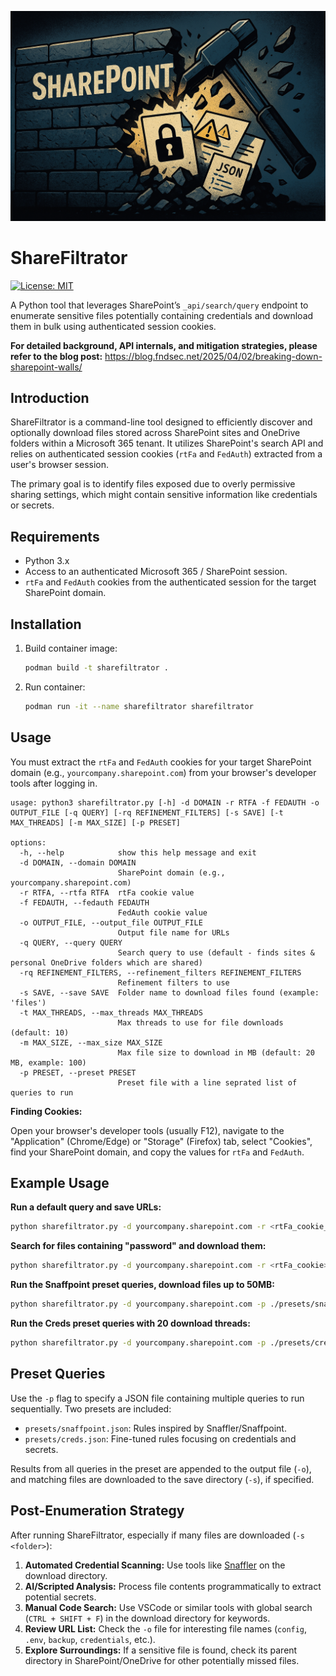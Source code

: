 ![Logo](./logo.png)

# ShareFiltrator

[![License: MIT](https://img.shields.io/badge/License-MIT-yellow.svg)](https://opensource.org/licenses/MIT)

A Python tool that leverages SharePoint’s `_api/search/query` endpoint to enumerate sensitive files potentially containing credentials and download them in bulk using authenticated session cookies.

**For detailed background, API internals, and mitigation strategies, please refer to the blog post:** https://blog.fndsec.net/2025/04/02/breaking-down-sharepoint-walls/

## Introduction

ShareFiltrator is a command-line tool designed to efficiently discover and optionally download files stored across SharePoint sites and OneDrive folders within a Microsoft 365 tenant. It utilizes SharePoint's search API and relies on authenticated session cookies (`rtFa` and `FedAuth`) extracted from a user's browser session.

The primary goal is to identify files exposed due to overly permissive sharing settings, which might contain sensitive information like credentials or secrets.

## Requirements

*   Python 3.x
*   Access to an authenticated Microsoft 365 / SharePoint session.
*   `rtFa` and `FedAuth` cookies from the authenticated session for the target SharePoint domain.

## Installation

1.  Build container image:
    ```bash
    podman build -t sharefiltrator .
    ```
2.  Run container:
    ```bash
    podman run -it --name sharefiltrator sharefiltrator
    ```

## Usage

You must extract the `rtFa` and `FedAuth` cookies for your target SharePoint domain (e.g., `yourcompany.sharepoint.com`) from your browser's developer tools after logging in.

```
usage: python3 sharefiltrator.py [-h] -d DOMAIN -r RTFA -f FEDAUTH -o OUTPUT_FILE [-q QUERY] [-rq REFINEMENT_FILTERS] [-s SAVE] [-t MAX_THREADS] [-m MAX_SIZE] [-p PRESET]

options:
  -h, --help            show this help message and exit
  -d DOMAIN, --domain DOMAIN
                        SharePoint domain (e.g., yourcompany.sharepoint.com)
  -r RTFA, --rtfa RTFA  rtFa cookie value
  -f FEDAUTH, --fedauth FEDAUTH
                        FedAuth cookie value
  -o OUTPUT_FILE, --output_file OUTPUT_FILE
                        Output file name for URLs
  -q QUERY, --query QUERY
                        Search query to use (default - finds sites & personal OneDrive folders which are shared)
  -rq REFINEMENT_FILTERS, --refinement_filters REFINEMENT_FILTERS
                        Refinement filters to use
  -s SAVE, --save SAVE  Folder name to download files found (example: 'files')
  -t MAX_THREADS, --max_threads MAX_THREADS
                        Max threads to use for file downloads (default: 10)
  -m MAX_SIZE, --max_size MAX_SIZE
                        Max file size to download in MB (default: 20 MB, example: 100)
  -p PRESET, --preset PRESET
                        Preset file with a line seprated list of queries to run
```

**Finding Cookies:**

Open your browser's developer tools (usually F12), navigate to the "Application" (Chrome/Edge) or "Storage" (Firefox) tab, select "Cookies", find your SharePoint domain, and copy the values for `rtFa` and `FedAuth`.

## Example Usage

**Run a default query and save URLs:**

```bash
python sharefiltrator.py -d yourcompany.sharepoint.com -r <rtFa_cookie_value> -f <FedAuth_cookie_value> -o discovered_urls.txt
```

**Search for files containing "password" and download them:**

```bash
python sharefiltrator.py -d yourcompany.sharepoint.com -r <rtFa_cookie> -f <FedAuth_cookie> -o password_files.txt -q "password" -s downloaded_passwords
```

**Run the Snaffpoint preset queries, download files up to 50MB:**

```bash
python sharefiltrator.py -d yourcompany.sharepoint.com -p ./presets/snaffpoint.json -s snaffpoint_results -r <rtFa_cookie> -f <FedAuth_cookie> -o snaffpoint_urls.txt -m 50
```

**Run the Creds preset queries with 20 download threads:**

```bash
python sharefiltrator.py -d yourcompany.sharepoint.com -p ./presets/creds.json -s cred_results -r <rtFa_cookie> -f <FedAuth_cookie> -o creds_urls.txt
```

## Preset Queries

Use the `-p` flag to specify a JSON file containing multiple queries to run sequentially. Two presets are included:

*   `presets/snaffpoint.json`: Rules inspired by Snaffler/Snaffpoint.
*   `presets/creds.json`: Fine-tuned rules focusing on credentials and secrets.

Results from all queries in the preset are appended to the output file (`-o`), and matching files are downloaded to the save directory (`-s`), if specified.

## Post-Enumeration Strategy

After running ShareFiltrator, especially if many files are downloaded (`-s <folder>`):

1.  **Automated Credential Scanning:** Use tools like [Snaffler](https://github.com/SnaffCon/Snaffler) on the download directory.
2.  **AI/Scripted Analysis:** Process file contents programmatically to extract potential secrets.
3.  **Manual Code Search:** Use VSCode or similar tools with global search (`CTRL + SHIFT + F`) in the download directory for keywords.
4.  **Review URL List:** Check the `-o` file for interesting file names (`config`, `.env`, `backup`, `credentials`, etc.).
5.  **Explore Surroundings:** If a sensitive file is found, check its parent directory in SharePoint/OneDrive for other potentially missed files.

